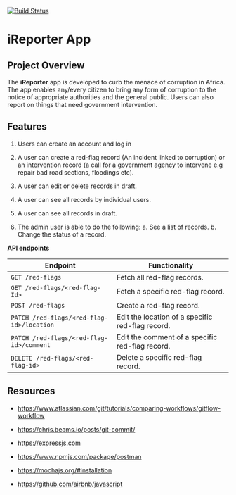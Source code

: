 [![Build Status](https://travis-ci.com/uniqueayo1988/iReporter.svg?branch=develop)](https://travis-ci.com/uniqueayo1988/iReporter)

# iReporter App

## Project Overview

The **iReporter** app is developed to curb the menace of corruption in Africa. The app enables any/every citizen to bring any form of corruption to the notice of appropriate authorities and the general public. Users can also report on things that need government intervention.

## Features

1. Users can create an account and log in

2. A user can create a red-flag record (An incident linked to corruption) or an intervention record (a call for a government agency to intervene e.g repair bad road sections, floodings etc).

3. A user can edit or delete records in draft.

4. A user can see all records by individual users.

5. A user can see all records in draft.

6. The admin user is able to do the following:
a. See a list of records.
b. Change the status of a record.

**API endpoints**

| Endpoint | Functionality |
| --- | ---|
| ```GET /red-flags``` | Fetch all red-flag records. |
| ```GET /red-flags/<red-flag-Id>``` | Fetch a specific red-flag record. |
| ```POST /red-flags``` | Create a red-flag record. |
| ```PATCH /red-flags/<red-flag-id>/location``` | Edit the location of a specific red-flag record. |
| ```PATCH /red-flags/<red-flag-id>/comment``` | Edit the comment of a specific red-flag record. |
| ```DELETE /red-flags/<red-flag-id>``` | Delete a specific red-flag record. |

## Resources

* https://www.atlassian.com/git/tutorials/comparing-workflows/gitflow-workflow

* https://chris.beams.io/posts/git-commit/

* https://expressjs.com

* https://www.npmjs.com/package/postman

* https://mochajs.org/#installation

* https://github.com/airbnb/javascript